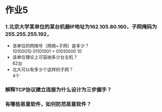 # 作业5

### 1.北京大学某单位的某台机器IP地址为162.105.80.160，子网掩码为255.255.255.192，
* 该单位的网络号（网络+子网）是多少？  
10100010 01101001 + 01010000 10  
* 该单位理论上可容纳多少台主机？  
62台
* 北大可以有多少个这样的子网？  
4个

### 解释TCP协议建立连接为什么设计为三步握手？

### 有哪些恶意软件，如何防范恶意软件？
